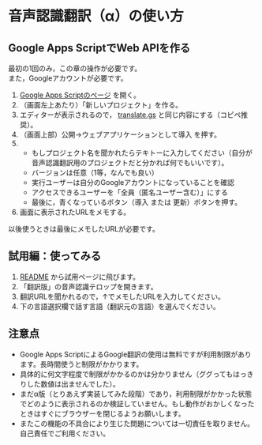 # 音声認識翻訳（α）の使い方

## Google Apps ScriptでWeb APIを作る

最初の1回のみ，この章の操作が必要です。  
また，Googleアカウントが必要です。

1. [Google Apps Scriptのページ](https://script.google.com/) を開く。
2. （画面左上あたり）「新しいプロジェクト」を作る。
3. エディターが表示されるので， [translate.gs](./translate.gs) と同じ内容にする（コピペ推奨）。 
4. （画面上部）公開→ウェブアプリケーションとして導入 を押す。
5. 
	- もしプロジェクト名を聞かれたらテキトーに入力してください（自分が音声認識翻訳用のプロジェクトだと分かれば何でもいいです）。
	- バージョンは任意（1等，なんでも良い）
	- 実行ユーザーは自分のGoogleアカウントになっていることを確認
	- アクセスできるユーザーを「全員（匿名ユーザー含む）」にする
	- 最後に，青くなっているボタン（導入 または 更新）ボタンを押す。
6. 画面に表示されたURLをメモする。

以後使うときは最後にメモしたURLが必要です。


## 試用編：使ってみる

1. [README](../README.md) から試用ページに飛びます。
2. 「翻訳版」の音声認識テロップを開きます。
3. 翻訳URLを聞かれるので，↑でメモしたURLを入力してください。
4. 下の言語選択欄で話す言語（翻訳元の言語）を選んでください。


## 注意点

- Google Apps ScriptによるGoogle翻訳の使用は無料ですが利用制限があります。長時間使うと制限がかかります。
- 具体的に何文字程度で制限がかかるのかは分かりません（ググってもはっきりした数値は出ませんでした）。
- まだα版（とりあえず実装してみた段階）であり，利用制限がかかった状態でどのように表示されるのか検証していません。もし動作がおかしくなったときはすぐにブラウザーを閉じるようお願いします。
- またこの機能の不具合により生じた問題については一切責任を取りません。自己責任でご利用ください。

